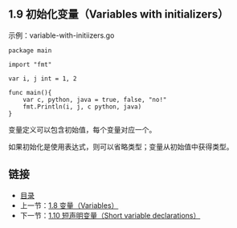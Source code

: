 ## 1.9 初始化变量（Variables with initializers）

示例：variable-with-initiizers.go

	package main

	import "fmt"

	var i, j int = 1, 2

	func main(){
		var c, python, java = true, false, "no!"
		fmt.Println(i, j, c python, java)
	}

变量定义可以包含初始值，每个变量对应一个。

如果初始化是使用表达式，则可以省略类型；变量从初始值中获得类型。

## 链接
* [目录](https://github.com/gnefiy/go-tour-zh/blob/master/README.md)
* 上一节：[1.8 变量（Variables）](https://github.com/gnefiy/go-tour-zh/blob/master/tour/basics/01.08.md)
* 下一节：[1.10 短声明变量（Short variable declarations）](https://github.com/gnefiy/go-tour-zh/blob/master/tour/basics/01.10.md)
